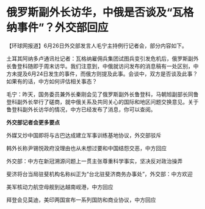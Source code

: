 

# 俄罗斯副外长访华，中俄是否谈及“瓦格纳事件”？外交部回应

【环球网报道】6月26日外交部发言人毛宁主持例行记者会，部分内容如下。

土耳其阿纳多卢通讯社记者：瓦格纳雇佣兵集团试图兵变引发危机后，俄罗斯副外长鲁登科随即于周末访华。我们注意到，中俄就访问发布的消息稿有一处区别，中方未提及6月24日发生的事件，而俄方则提及此事。会谈中，双方是否谈及此事？如果有的话，中方如何评估相关事态？

毛宁：昨天，国务委员兼外长秦刚会见了俄罗斯副外长鲁登科，马朝旭副部长同鲁登科副外长举行了磋商，就中俄关系及共同关心的国际和地区问题交换意见。关于鲁登科副外长访华的情况，中方已经发布了消息，你可以查阅。

**外交部记者会更多要点**

外媒又炒中国即将与古巴达成建立军事训练基地协议，外交部驳斥

韩外长称尹锡悦政府没理由也从未想过要和中国结怨交恶，中方回应

外交部：中方在新冠溯源问题上一贯主张尊重科学事实，坚决反对政治操弄

斐济将台当局驻斐机构名称纠正为“台北驻斐济商务办事处”，外交部：中方欢迎

美军核动力航空母舰到达越南岘港，中方回应

拜登会见莫迪，美印两国宣布一系列国防和商业协议，中方回应

